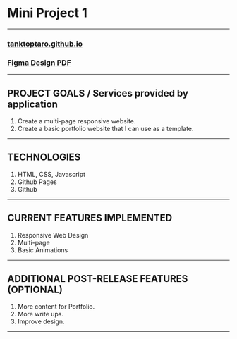 # Mini Project 1
---

### [tanktoptaro.github.io](https://tanktoptaro.github.io/)
### [Figma Design PDF](https://drive.google.com/file/d/1PRvVluyxFejo9PoQFJfps5XNRp1S2MfR/view?usp=share_link)

---

## PROJECT GOALS / Services provided by application
1. Create a multi-page responsive website.
2. Create a basic portfolio website that I can use as a template.
---

## TECHNOLOGIES
1. HTML, CSS, Javascript
2. Github Pages
3. Github
---

## CURRENT FEATURES IMPLEMENTED
1. Responsive Web Design
2. Multi-page
3. Basic Animations
---

## ADDITIONAL POST-RELEASE FEATURES (OPTIONAL)
1. More content for Portfolio.
2. More write ups.
3. Improve design.
--- 
